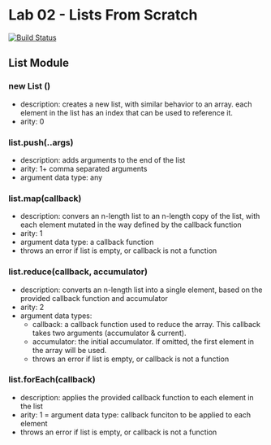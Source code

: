 # Lab 02 - Lists From Scratch

[![Build Status](https://travis-ci.org/ashtonkellis/02-Lists-From-Scratch.svg?branch=master)](https://travis-ci.org/ashtonkellis/02-Lists-From-Scratch)

## List Module
### new List ()
- description: creates a new list, with similar behavior to an array. each element in the list has an index that can be used to reference it. 
- arity: 0

### list.push(..args)
- description: adds arguments to the end of the list
- arity: 1+ comma separated arguments
- argument data type: any

### list.map(callback)
- description: convers an n-length list to an n-length copy of the list, with each element mutated in the way defined by the callback function
- arity: 1
- argument data type: a callback function
- throws an error if list is empty, or callback is not a function

### list.reduce(callback, accumulator)
- description: converts an n-length list into a single element, based on the provided callback function and accumulator
- arity: 2
- argument data types:
  - callback: a callback function used to reduce the array. This callback takes two arguments (accumulator & current).
  - accumulator: the initial accumulator. If omitted, the first element in the array will be used.
  - throws an error if list is empty, or callback is not a function

### list.forEach(callback)
- description: applies the provided callback function to each element in the list
- arity: 1
= argument data type: callback funciton to be applied to each element
- throws an error if list is empty, or callback is not a function
